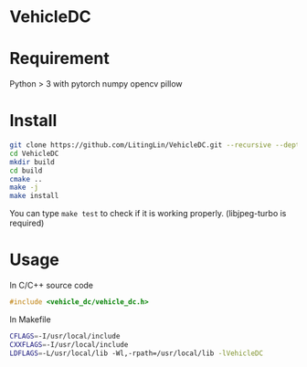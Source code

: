 # VehicleDC
# Requirement
Python > 3 with pytorch numpy opencv pillow
# Install
``` bash
git clone https://github.com/LitingLin/VehicleDC.git --recursive --depth 1
cd VehicleDC
mkdir build
cd build
cmake ..
make -j
make install
```
You can type ``` make test ``` to check if it is working properly. (libjpeg-turbo is required)
# Usage
In C/C++ source code
``` C++
#include <vehicle_dc/vehicle_dc.h>
```
In Makefile
``` Bash
CFLAGS=-I/usr/local/include
CXXFLAGS=-I/usr/local/include
LDFLAGS=-L/usr/local/lib -Wl,-rpath=/usr/local/lib -lVehicleDC
```
